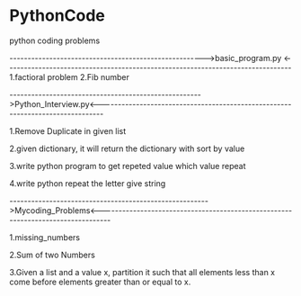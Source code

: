 # PythonCode
python coding problems

------------------------------------------------------>basic_program.py <-------------------------------------------------------------------------------
1.factioral problem 
2.Fib number



----------------------------------------------------->Python_Interview.py<-------------------------------------------------------------------------------

1.Remove Duplicate in given list 

2.given dictionary, it will return the dictionary with sort by value

3.write python program to get repeted value which value repeat

4.write python repeat the letter give string




------------------------------------------------------->Mycoding_Problems<---------------------------------------------------------------------------------

1.missing_numbers

2.Sum of two Numbers

3.Given a list and a value x, partition it such that all elements less than x come before elements greater than or equal to x.

